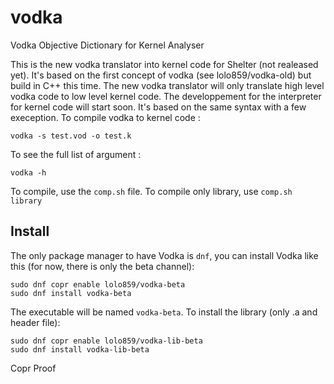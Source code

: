 # vodka
Vodka Objective Dictionary for Kernel Analyser

This is the new vodka translator into kernel code for Shelter (not realeased yet). It's based on the first concept of vodka (see lolo859/vodka-old) but build in C++ this time. The new vodka translator will only translate high level vodka code to low level kernel code. The developpement for the interpreter for kernel code will start soon. It's based on the same syntax with a few exeception. To compile vodka to kernel code :

```
vodka -s test.vod -o test.k
```

To see the full list of argument :

```
vodka -h
```

To compile, use the ```comp.sh``` file. To compile only library, use ```comp.sh library```

## Install

The only package manager to have Vodka is `dnf`, you can install Vodka like this (for now, there is only the beta channel):

```
sudo dnf copr enable lolo859/vodka-beta
sudo dnf install vodka-beta
```

The executable will be named `vodka-beta`. To install the library (only .a and header file):

```
sudo dnf copr enable lolo859/vodka-lib-beta
sudo dnf install vodka-lib-beta
```


Copr Proof
